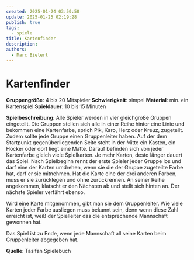 ```yaml
---
created: 2025-01-24 03:50:50
update: 2025-01-25 02:19:28
publish: true
tags:
  - spiele
title: Kartenfinder
description: 
authors:
  - Marc Bielert
---
```


# Kartenfinder

**Gruppengröße**: 4 bis 20 Mitspieler
**Schwierigkeit**: simpel
**Material**: min. ein Kartenspiel
**Spieldauer**: 10 bis 15 Minuten

**Spielbeschreibung**:
Alle Spieler werden in vier gleichgroße Gruppen eingeteilt. Die Gruppen stellen sich alle in einer Reihe hinter eine Linie und bekommen eine Kartenfarbe, sprich Pik, Karo, Herz oder Kreuz, zugeteilt. Zudem sollte jede Gruppe einen Gruppenleiter haben. Auf der dem Startpunkt gegenüberliegenden Seite steht in der Mitte ein Kasten, ein Hocker oder dort liegt eine Matte. Darauf befinden sich von jeder Kartenfarbe gleich viele Spielkarten. Je mehr Karten, desto länger dauert das Spiel. Nach Spielbeginn rennt der erste Spieler jeder Gruppe los und darf eine der Karten umdrehen, wenn sie die der Gruppe zugeteilte Farbe hat, darf er sie mitnehmen. Hat die Karte eine der drei anderen Farben, muss er sie zurücklegen und ohne zurückrennen. An seiner Reihe angekommen, klatscht er den Nächsten ab und stellt sich hinten an. Der nächste Spieler verfährt ebenso.

Wird eine Karte mitgenommen, gibt man sie dem Gruppenleiter. Wie viele Karten jeder Farbe ausliegen muss bekannt sein, denn wenn diese Zahl erreicht ist, weiß der Spielleiter das die entsprechende Mannschaft gewonnen hat.

Das Spiel ist zu Ende, wenn jede Mannschaft all seine Karten beim Gruppenleiter abgegeben hat.

**Quelle**:
Tasifan Spielebuch